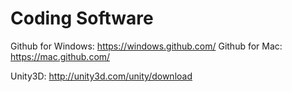 Coding Software
=========

Github for Windows: https://windows.github.com/
Github for Mac: https://mac.github.com/

Unity3D: http://unity3d.com/unity/download
